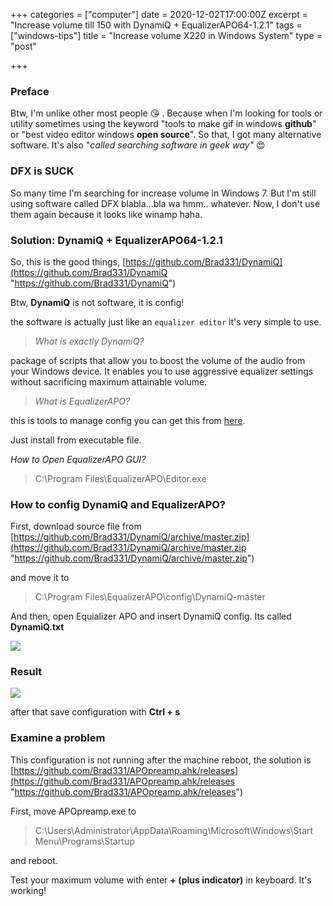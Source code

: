 +++
categories = ["computer"]
date = 2020-12-02T17:00:00Z
excerpt = "Increase volume till 150 with DynamiQ + EqualizerAPO64-1.2.1"
tags = ["windows-tips"]
title = "Increase volume X220 in Windows System"
type = "post"

+++
### Preface

Btw, I'm unlike other most people 😘 . Because when I'm looking for tools or utility sometimes using the keyword "tools to make gif in windows **github**" or "best video editor windows **open source**". So that, I got many alternative software. It's also "_called searching software in geek way"_ 😍

### DFX is SUCK

So many time I'm searching for increase volume in Windows 7. But I'm still using software called DFX blabla...bla wa hmm.. whatever. Now, I don't use them again because it looks like winamp haha.

### Solution: DynamiQ + EqualizerAPO64-1.2.1

So, this is the good things, [https://github.com/Brad331/DynamiQ](https://github.com/Brad331/DynamiQ "https://github.com/Brad331/DynamiQ")

Btw, **DynamiQ** is not software, it is config!

the software is actually just like an `equalizer editor` it's very simple to use.

> _What is exactly DynamiQ?_

package of scripts that allow you to boost the volume of the audio from your Windows device. It enables you to use aggressive equalizer settings without sacrificing maximum attainable volume.

> _What is EqualizerAPO?_

this is tools to manage config you can get this from [here](https://sourceforge.net/projects/equalizerapo/files/1.2.1/EqualizerAPO64-1.2.1.exe/download?use_mirror=nchc&r=https%3A%2F%2Fsourceforge.net%2Fprojects%2Fequalizerapo%2F&use_mirror=udomain).

Just install from executable file.

_How to Open EqualizerAPO GUI?_

> C:\\Program Files\\EqualizerAPO\\Editor.exe

### How to config DynamiQ and EqualizerAPO?

First, download source file from [https://github.com/Brad331/DynamiQ/archive/master.zip](https://github.com/Brad331/DynamiQ/archive/master.zip "https://github.com/Brad331/DynamiQ/archive/master.zip")

and move it to

> C:\\Program Files\\EqualizerAPO\\config\\DynamiQ-master

And then, open Equializer APO and insert DynamiQ config. Its called **DynamiQ.txt**

![](https://res.cloudinary.com/bimagv/image/upload/v1611562958/2020-12/assets_2F-M5dP2bvOEMvK2A_oymi_2F-MNc27BFCAY7FTNHOY5u_2F-MNc3Tz9iJMjfpVI1tgC_2FInclude_20DynamiQ_xmnypg.png)

### Result

![](https://res.cloudinary.com/bimagv/image/upload/v1611563216/2020-12/assets_2F-M5dP2bvOEMvK2A_oymi_2F-MNc4kAu8c93GdWyb37A_2F-MNc65wz-SgVTv_nstMm_2Fequalizerapo_e2xifj.gif)

after that save configuration with **Ctrl + s**

### Examine a problem

This configuration is not running after the machine reboot, the solution is [https://github.com/Brad331/APOpreamp.ahk/releases](https://github.com/Brad331/APOpreamp.ahk/releases "https://github.com/Brad331/APOpreamp.ahk/releases")

First, move APOpreamp.exe to

> C:\\Users\\Administrator\\AppData\\Roaming\\Microsoft\\Windows\\Start Menu\\Programs\\Startup

and reboot.

Test your maximum volume with enter **+ (plus indicator)** in keyboard. It's working!